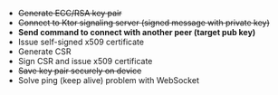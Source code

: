 - ~~Generate ECC/RSA key pair~~
- ~~Connect to Ktor signaling server (signed message with private key)~~
- **Send command to connect with another peer (target pub key)**
- Issue self-signed x509 certificate
- Generate CSR
- Sign CSR and issue x509 certificate
- ~~Save key pair securely on device~~
- Solve ping (keep alive) problem with WebSocket

